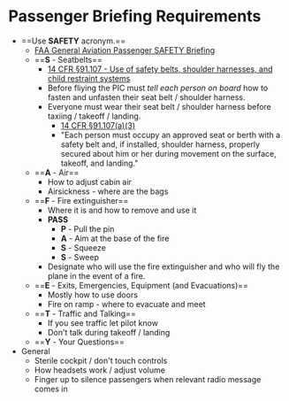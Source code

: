 # Passenger Briefing Requirements

* ==Use **SAFETY** acronym.==
  * [FAA General Aviation Passenger SAFETY Briefing](https://www.faasafety.gov/files/gslac/library/documents/2007/Jan/14082/6.5%20Passenger%20Safety%20Briefing%20JanFeb07.pdf)
  * ==**S** - Seatbelts==
    * [14 CFR &sect;91.107 - Use of safety belts, shoulder harnesses, and child restraint systems](https://www.ecfr.gov/current/title-14/chapter-I/subchapter-F/part-91/subpart-B/subject-group-ECFRe4c59b5f5506932/section-91.107)
    * Before fliying the PIC must *tell each person on board* how to fasten and unfasten their seat belt / shoulder harness.
    * Everyone must wear their seat belt / shoulder harness before taxiing / takeoff / landing.
      * [14 CFR &sect;91.107(a)(3)](https://www.ecfr.gov/current/title-14/chapter-I/subchapter-F/part-91/subpart-B/subject-group-ECFRe4c59b5f5506932/section-91.107#p-91.107(a)(3))
      * "Each person must occupy an approved seat or berth with a safety belt and, if installed, shoulder harness, properly secured about him or her during movement on the surface, takeoff, and landing."
  * ==**A** - Air==
    * How to adjust cabin air
    * Airsickness - where are the bags
  * ==**F** - Fire extinguisher==
    * Where it is and how to remove and use it
    * **PASS**
      * **P** - Pull the pin
      * **A** - Aim at the base of the fire
      * **S** - Squeeze
      * **S** - Sweep
    * Designate who will use the fire extinguisher and who will fly the plane in the event of a fire.
  * ==**E** - Exits, Emergencies, Equipment (and Evacuations)==
    * Mostly how to use doors
    * Fire on ramp - where to evacuate and meet
  * ==**T** - Traffic and Talking==
    * If you see traffic let pilot know
    * Don't talk during takeoff / landing
  * ==**Y** - Your Questions==
* General
  * Sterile cockpit / don't touch controls
  * How headsets work / adjust volume
  * Finger up to silence passengers when relevant radio message comes in

